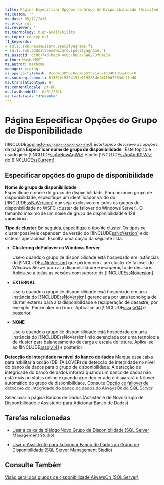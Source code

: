 ```yaml
---
title: Página Especificar Opções do Grupo de Disponibilidade (Assistente de Novo Grupo de Disponibilidade/Assistente para Adicionar Banco de Dados) | Microsoft Docs
ms.custom: ''
ms.date: 05/17/2016
ms.prod: sql
ms.reviewer: ''
ms.technology: high-availability
ms.topic: conceptual
f1_keywords:
- sql13.swb.newagwizard.specifyagname.f1
- sql13.swb.adddatabasewizard.specifyagname.f1
ms.assetid: dcb6374d-becb-4c6c-b88c-5a8273f8aa38
author: MashaMSFT
ms.author: mathoma
manager: craigg
ms.openlocfilehash: 0c68b1d85be8dd4e5533a1aca16348fd1ee66bf8
ms.sourcegitcommit: 61381ef939415fe019285def9450d7583df1fed0
ms.translationtype: HT
ms.contentlocale: pt-BR
ms.lasthandoff: 10/01/2018
ms.locfileid: "47699950"
---
```

# <a name="specify-availability-group-options-page"></a>Página Especificar Opções do Grupo de Disponibilidade
[!INCLUDE[appliesto-ss-xxxx-xxxx-xxx-md](../../../includes/appliesto-ss-xxxx-xxxx-xxx-md.md)]
  Este tópico descreve as opções da página **Especificar nome de grupo de disponibilidade** . Este tópico é usado pelo [!INCLUDE[ssAoNewAgWiz](../../../includes/ssaonewagwiz-md.md)] e pelo [!INCLUDE[ssAoAddDbWiz](../../../includes/ssaoadddbwiz-md.md)] do [!INCLUDE[ssCurrent](../../../includes/sscurrent-md.md)].  
  
##  <a name="PageOptions"></a> Especificar opções do grupo de disponibilidade  
 **Nome do grupo de disponibilidade**  
 Especifique o nome do grupo de disponibilidade. Para um novo grupo de disponibilidade, especifique um identificador válido do [!INCLUDE[ssNoVersion](../../../includes/ssnoversion-md.md)] que seja exclusivo em todos os grupos de disponibilidade no WSFC (cluster de failover do Windows Server). O tamanho máximo de um nome de grupo de disponibilidade é 128 caracteres.  

 **Tipo de cluster** Em seguida, especifique o tipo de cluster. Os tipos de cluster possíveis dependem da versão do [!INCLUDE[ssNoVersion](../../../includes/ssnoversion-md.md)] e do sistema operacional. Escolha uma opção da seguinte lista:

   * **Clustering de Failover do Windows Server**
   
      Use-o quando o grupo de disponibilidade está hospedado em instâncias do [!INCLUDE[ssNoVersion](../../../includes/ssnoversion-md.md)] que pertencem a um cluster de failover do Windows Server para alta disponibilidade e recuperação de desastre. Aplica-se a todas as versões com suporte do [!INCLUDE[ssNoVersion](../../../includes/ssnoversion-md.md)]. 

   * **EXTERNAL**
      
      Use-o quando o grupo de disponibilidade está hospedado em uma instância do [!INCLUDE[ssNoVersion](../../../includes/ssnoversion-md.md)] gerenciada por uma tecnologia de cluster externa para alta disponibilidade e recuperação de desastre, por exemplo, Pacemaker no Linux. Aplica-se ao [!INCLUDE[sssqlv14](../../../includes/sssqlv14-md.md)] e posterior.

   * **NONE**
      
      Use-o quando o grupo de disponibilidade está hospedado em uma instância do [!INCLUDE[ssNoVersion](../../../includes/ssnoversion-md.md)] não gerenciada por uma tecnologia de cluster para balanceamento de carga e escala de leitura. Aplica-se ao [!INCLUDE[sssqlv14](../../../includes/sssqlv14-md.md)] e posterior. 
 
   **Detecção de integridade no nível do banco de dados** Marque essa caixa para habilitar a opção (DB_FAILOVER) de detecção de integridade no nível do banco de dados para o grupo de disponibilidade. A detecção de integridade do banco de dados informa quando um banco de dados não está mais no status online e quando algo deu errado e disparará o failover automático do grupo de disponibilidade. Consulte [Opção de failover de detecção de integridade do banco de dados do AlwaysOn do SQL Server](sql-server-always-on-database-health-detection-failover-option.md).


Selecionar a página Bancos de Dados (Assistente de Novo Grupo de Disponibilidade e Assistente para Adicionar Banco de Dados)  
  
##  <a name="LaunchWiz"></a> Tarefas relacionadas  
  
-   [Usar a caixa de diálogo Novo Grupo de Disponibilidade &#40;SQL Server Management Studio&#41;](../../../database-engine/availability-groups/windows/use-the-new-availability-group-dialog-box-sql-server-management-studio.md)  
  
-   [Usar o Assistente para Adicionar Banco de Dados ao Grupo de Disponibilidade &#40;SQL Server Management Studio&#41;](../../../database-engine/availability-groups/windows/availability-group-add-database-to-group-wizard.md)  
  
## <a name="see-also"></a>Consulte Também  
 [Visão geral dos grupos de disponibilidade AlwaysOn &#40;SQL Server&#41;](../../../database-engine/availability-groups/windows/overview-of-always-on-availability-groups-sql-server.md)  
  
